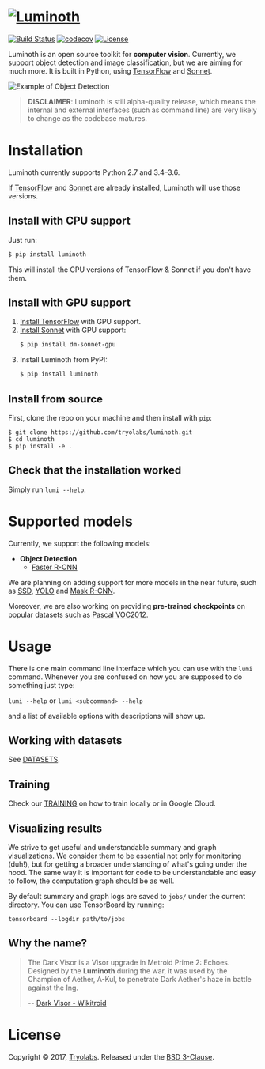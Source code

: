 [![Luminoth](https://user-images.githubusercontent.com/270983/31414425-c12314d2-ae15-11e7-8cc9-42d330b03310.png)](https://luminoth.ai)
========

[![Build Status](https://travis-ci.org/tryolabs/luminoth.svg?branch=master)](https://travis-ci.org/tryolabs/luminoth)
[![codecov](https://codecov.io/gh/tryolabs/luminoth/branch/master/graph/badge.svg)](https://codecov.io/gh/tryolabs/luminoth)
[![License](https://img.shields.io/badge/License-BSD%203--Clause-blue.svg)](https://opensource.org/licenses/BSD-3-Clause)

Luminoth is an open source toolkit for **computer vision**. Currently, we support object detection and image classification, but we are aiming for much more. It is built in Python, using [TensorFlow](https://www.tensorflow.org/) and [Sonnet](https://github.com/deepmind/sonnet).

![Example of Object Detection](https://luminoth.ai/images/screen.png)

> **DISCLAIMER**: Luminoth is still alpha-quality release, which means the internal and external interfaces (such as command line) are very likely to change as the codebase matures.

# Installation
Luminoth currently supports Python 2.7 and 3.4–3.6.

If [TensorFlow](https://www.tensorflow.org) and [Sonnet](https://github.com/deepmind/sonnet) are already installed, Luminoth will use those versions.

## Install with CPU support
Just run:
```bash
$ pip install luminoth
```

This will install the CPU versions of TensorFlow & Sonnet if you don't have them.

## Install with GPU support

1. [Install TensorFlow](https://www.tensorflow.org/install/) with GPU support.
2. [Install Sonnet](https://github.com/deepmind/sonnet#installation) with GPU support:
    ```bash
    $ pip install dm-sonnet-gpu
    ```
3. Install Luminoth from PyPI:
    ```bash
    $ pip install luminoth
    ```

## Install from source

First, clone the repo on your machine and then install with `pip`:

```
$ git clone https://github.com/tryolabs/luminoth.git
$ cd luminoth
$ pip install -e .
```

## Check that the installation worked

Simply run `lumi --help`.

# Supported models

Currently, we support the following models:

* **Object Detection**
    * [Faster R-CNN](https://arxiv.org/abs/1506.01497)

We are planning on adding support for more models in the near future, such as [SSD](https://arxiv.org/abs/1512.02325), [YOLO](https://arxiv.org/abs/1506.02640) and [Mask R-CNN](https://arxiv.org/abs/1703.06870).

Moreover, we are also working on providing **pre-trained checkpoints** on popular datasets such as [Pascal VOC2012](http://host.robots.ox.ac.uk:8080/pascal/VOC/voc2012/index.html).

# Usage

There is one main command line interface which you can use with the `lumi` command. Whenever you are confused on how you are supposed to do something just type:

`lumi --help` or `lumi <subcommand> --help`

and a list of available options with descriptions will show up.

## Working with datasets
See [DATASETS](./docs/DATASETS.md).

## Training

Check our [TRAINING](./docs/TRAINING.md) on how to train locally or in Google Cloud.

## Visualizing results

We strive to get useful and understandable summary and graph visualizations. We consider them to be essential not only for monitoring (duh!), but for getting a broader understanding of what's going under the hood. The same way it is important for code to be understandable and easy to follow, the computation graph should be as well.

By default summary and graph logs are saved to `jobs/` under the current directory. You can use TensorBoard by running:

```
tensorboard --logdir path/to/jobs
```

## Why the name?
> The Dark Visor is a Visor upgrade in Metroid Prime 2: Echoes. Designed by the **Luminoth** during the war, it was used by the Champion of Aether, A-Kul, to penetrate Dark Aether's haze in battle against the Ing.
>
> -- [Dark Visor - Wikitroid](http://metroid.wikia.com/wiki/Dark_Visor)
>

# License
Copyright © 2017, [Tryolabs](https://tryolabs.com).
Released under the [BSD 3-Clause](LICENSE).
